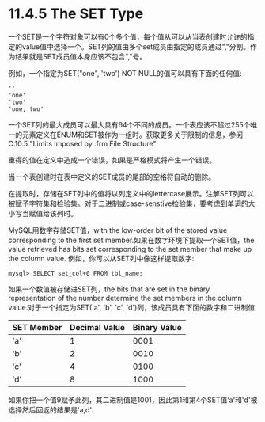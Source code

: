 # 11.4.5 The SET Type

一个SET是一个字符对象可以有0个多个值，每个值从可以从当表创建时允许的指定的value值中选择一个。SET列的值由多个set成员由指定的成员通过","分割。作为结果就是SET成员值本身应该不包含","号。

例如，一个指定为SET\("one", 'two'\) NOT NULL的值可以具有下面的任何值:

```
''
'one'
'two'
'one, two'
```

一个SET列的最大成员可以最大具有64个不同的成员。一个表应该不超过255个唯一的元素定义在ENUM和SET被作为一组时。获取更多关于限制的信息，参阅C.10.5 "Limits Imposed by .frm File Structure"

重得的值在定义中造成一个错误，如果是严格模式将产生一个错误。

当一个表创建时在表中定义的SET成员的尾部的空格将自动的删除。

在提取时，存储在SET列中的值将以列定义中的lettercase展示。注解SET列可以被赋予字符集和检验集。对于二进制或case-senstive检验集，要考虑到单词的大小写当赋值给该列时。

MySQL用数字存储SET值，with the low-order bit of the stored value corresponding to the first set member.如果在数字环境下提取一个SET值，the value retrieved has bits set corresponding to the set member that make up the column value. 例如，你可以从SET列中像这样提取数字:

```
mysql> SELECT set_col+0 FROM tbl_name;
```

如果一个数值被存储进SET列，the bits that are set in the binary representation of the number determine the set members in the column value.对于一个指定为SET\('a', 'b', 'c', 'd'\)列，该成员具有下面的数字和二进制值

| SET Member | Decimal Value | Binary Value |
| :--- | :--- | :--- |
| 'a' | 1 | 0001 |
| 'b' | 2 | 0010 |
| 'c' | 4 | 0100 |
| 'd' | 8 | 1000 |

如果你把一个值9赋予此列，其二进制值是1001，因此第1和第4个SET值‘a'和'd'被选择然后回返的结果是'a,d'.

